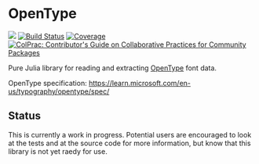 # OpenType

[![](https://www.repostatus.org/badges/latest/wip.svg)](https://www.repostatus.org/#wip)
[![Build Status](https://github.com/serenity4/OpenType.jl/actions/workflows/Test.yml/badge.svg)](https://github.com/serenity4/OpenType.jl/actions/workflows/Test.yml)
[![Coverage](https://codecov.io/gh/serenity4/OpenType.jl/branch/master/graph/badge.svg)](https://codecov.io/gh/serenity4/OpenType.jl)
[![ColPrac: Contributor's Guide on Collaborative Practices for Community Packages](https://img.shields.io/badge/ColPrac-Contributor's%20Guide-blueviolet)](https://github.com/SciML/ColPrac)

Pure Julia library for reading and extracting [OpenType](https://en.wikipedia.org/wiki/OpenType) font data.

OpenType specification: https://learn.microsoft.com/en-us/typography/opentype/spec/

## Status

This is currently a work in progress. Potential users are encouraged to look at the tests and at the source code for more information, but know that this library is not yet raedy for use.
